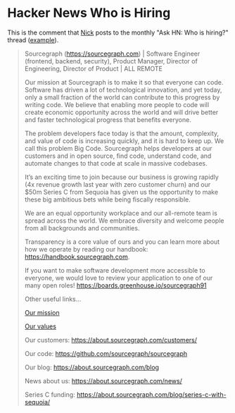 # Hacker News Who is Hiring

This is the comment that [Nick](../../../team/index.md#nick-snyder) posts to the monthly "Ask HN: Who is hiring?" thread ([example](https://news.ycombinator.com/item?id=23394377)).

> Sourcegraph (https://sourcegraph.com) | Software Engineer (frontend, backend, security), Product Manager, Director of Engineering, Director of Product | ALL REMOTE
>
> Our mission at Sourcegraph is to make it so that everyone can code. Software has driven a lot of technological innovation, and yet today, only a small fraction of the world can contribute to this progress by writing code. We believe that enabling more people to code will create economic opportunity across the world and will drive better and faster technological progress that benefits everyone.
>
> The problem developers face today is that the amount, complexity, and value of code is increasing quickly, and it is hard to keep up. We call this problem Big Code.
> Sourcegraph helps developers at our customers and in open source, find code, understand code, and automate changes to that code at scale in massive codebases.
>
> It’s an exciting time to join because our business is growing rapidly (4x revenue growth last year with zero customer churn) and our $50m Series C from Sequoia has given us the opportunity to make these big ambitious bets while being fiscally responsible.
>
> We are an equal opportunity workplace and our all-remote team is spread across the world. We embrace diversity and welcome people from all backgrounds and communities.
>
> Transparency is a core value of ours and you can learn more about how we operate by reading our handbook: https://handbook.sourcegraph.com.
>
> If you want to make software development more accessible to everyone, we would love to review your application to one of our many open roles!
> https://boards.greenhouse.io/sourcegraph91
>
> Other useful links...
>
> [Our mission](../../../strategy-goals/strategy/index.md)
>
> [Our values](../../../company-info-and-process/about-sourcegraph/values/index.md)
>
> Our customers: https://about.sourcegraph.com/customers/
>
> Our code: https://github.com/sourcegraph/sourcegraph
>
> Our blog: https://about.sourcegraph.com/blog
>
> News about us: https://about.sourcegraph.com/news/
>
> Series C funding: https://about.sourcegraph.com/blog/series-c-with-sequoia/
